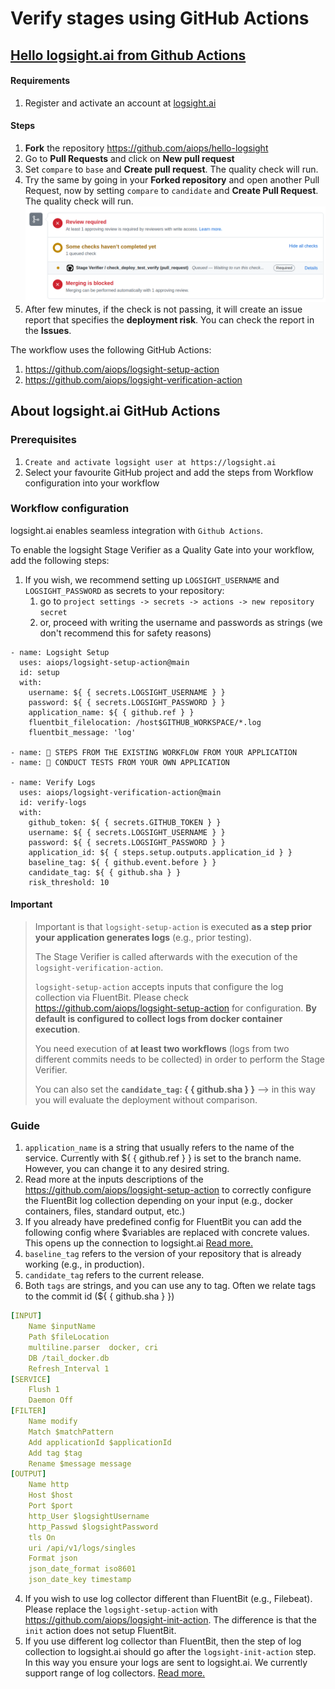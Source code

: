 # Verify stages using GitHub Actions


## [Hello logsight.ai from Github Actions](https://github.com/aiops/hello-logsight)

#### Requirements
1. Register and activate an account at [logsight.ai](https://demo.logsight.ai/)

#### Steps
1. **Fork** the repository https://github.com/aiops/hello-logsight
2. Go to **Pull Requests** and click on **New pull request**
3. Set `compare` to `base` and **Create pull request**. The quality check will run.
4. Try the same by going in your **Forked repository** and open another Pull Request, now by setting `compare` to `candidate` and **Create Pull Request**. The quality check will run.
![Issue](./check.png)
5. After few minutes, if the check is not passing, it will create an issue report that specifies the **deployment risk**. You can check the report in the **Issues**.



The workflow uses the following GitHub Actions:
1. https://github.com/aiops/logsight-setup-action
2. https://github.com/aiops/logsight-verification-action

## About logsight.ai GitHub Actions
### Prerequisites

1. `Create and activate logsight user at https://logsight.ai`
2. Select your favourite GitHub project and add the steps from Workflow configuration into your workflow

### Workflow configuration
logsight.ai enables seamless integration with `Github Actions`.

To enable the logsight Stage Verifier as a Quality Gate into your workflow, add the following steps:
1. If you wish, we recommend setting up `LOGSIGHT_USERNAME` and `LOGSIGHT_PASSWORD` as secrets to your repository:
   1. go to `project settings -> secrets -> actions -> new repository secret`
   2. or, proceed with writing the username and passwords as strings (we don't recommend this for safety reasons)

```
- name: Logsight Setup
  uses: aiops/logsight-setup-action@main
  id: setup
  with:
    username: ${ { secrets.LOGSIGHT_USERNAME } }
    password: ${ { secrets.LOGSIGHT_PASSWORD } }
    application_name: ${ { github.ref } }
    fluentbit_filelocation: /host$GITHUB_WORKSPACE/*.log
    fluentbit_message: 'log'

- name: 🚀 STEPS FROM THE EXISTING WORKFLOW FROM YOUR APPLICATION
- name: 🚀 CONDUCT TESTS FROM YOUR OWN APPLICATION

- name: Verify Logs
  uses: aiops/logsight-verification-action@main
  id: verify-logs
  with:
    github_token: ${ { secrets.GITHUB_TOKEN } }
    username: ${ { secrets.LOGSIGHT_USERNAME } }
    password: ${ { secrets.LOGSIGHT_PASSWORD } }
    application_id: ${ { steps.setup.outputs.application_id } }
    baseline_tag: ${ { github.event.before } }
    candidate_tag: ${ { github.sha } }
    risk_threshold: 10
```

#### Important
> Important is that `logsight-setup-action` is executed **as a step prior your application generates logs** (e.g., prior testing). 
> 
> The Stage Verifier is called afterwards with the execution of the `logsight-verification-action`.
> 
> `logsight-setup-action`  accepts inputs that configure the log collection via FluentBit. Please check https://github.com/aiops/logsight-setup-action for configuration. **By default is configured to collect logs from docker container execution**.
> 
> You need execution of **at least two workflows** (logs from two different commits needs to be collected) in order to perform the Stage Verifier.
>
> You can also set the **`candidate_tag`: { { github.sha } }** --> in this way you will evaluate the deployment without comparison.

### Guide 

1. `application_name` is a string that usually refers to the name of the service. Currently with ${ { github.ref } } is set to the branch name. However, you can change it to any desired string.
2. Read more at the inputs descriptions of the https://github.com/aiops/logsight-setup-action to correctly configure the FluentBit log collection depending on your input (e.g., docker containers, files, standard output, etc.)
3. If you already have predefined config for FluentBit you can add the following config where $variables are replaced with concrete values. This opens up the connection to logsight.ai [Read more.](../send_logs/fluentbit.md)
4. `baseline_tag` refers to the version of your repository that is already working (e.g., in production).
5. `candidate_tag` refers to the current release. 
6. Both `tags` are strings, and you can use any to tag. Often we relate tags to the commit id (${ { github.sha } }) 
```yaml
[INPUT]
    Name $inputName
    Path $fileLocation
    multiline.parser  docker, cri
    DB /tail_docker.db
    Refresh_Interval 1
[SERVICE]
    Flush 1
    Daemon Off
[FILTER]
    Name modify
    Match $matchPattern
    Add applicationId $applicationId
    Add tag $tag
    Rename $message message
[OUTPUT]
    Name http
    Host $host
    Port $port
    http_User $logsightUsername
    http_Passwd $logsightPassword
    tls On
    uri /api/v1/logs/singles
    Format json
    json_date_format iso8601
    json_date_key timestamp
```
4. If you wish to use log collector different than FluentBit (e.g., Filebeat). Please replace the `logsight-setup-action` with https://github.com/aiops/logsight-init-action. The difference is that the `init` action does not setup FluentBit.
5. If you use different log collector than FluentBit, then the step of log collection to logsight.ai should go after the `logsight-init-action` step. In this way you ensure your logs are sent to logsight.ai. We currently support range of log collectors. [Read more.](https://docs.logsight.ai/#/./send_logs/logstash)

